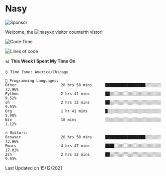 # Nasy

<!--
<p align="center">
<img height="200" src="https://github-readme-stats.vercel.app/api?username=nasyxx&count_private=true&show_icons=true&theme=dracula&include_all_commits=true"/>
<img height="200" src="https://github-readme-stats.vercel.app/api/top-langs/?username=nasyxx&theme=dracula&hide=html,jupyter+notebook&count_private=true&show_icons=true"/>
</p>

  
----------------
-->

![Sponsor](https://img.shields.io/static/v1.svg?label=Sponsor&message=%E2%9D%A4&logo=GitHub&style=flat&color=pink)
 
Welcome, the ![nasyxx visitor counter](https://count.getloli.com/get/@nasyxx?theme=rule34)th vistor!
 
<!--START_SECTION:waka-->
![Code Time](http://img.shields.io/badge/Code%20Time-1%2C563%20hrs%2054%20mins-blue)

![Lines of code](https://img.shields.io/badge/From%20Hello%20World%20I%27ve%20Written-5%20Million%20lines%20of%20code-blue)

📊 **This Week I Spent My Time On** 

```text
⌚︎ Time Zone: America/Chicago

💬 Programming Languages: 
Other                    20 hrs 50 mins      ██████████████████░░░░░░░   73.96% 
Python                   2 hrs 41 mins       ██░░░░░░░░░░░░░░░░░░░░░░░   9.52% 
sh                       2 hrs 32 mins       ██░░░░░░░░░░░░░░░░░░░░░░░   9.03% 
Org                      1 hr 41 mins        █░░░░░░░░░░░░░░░░░░░░░░░░   5.98% 
Nix                      18 mins             ░░░░░░░░░░░░░░░░░░░░░░░░░   1.12%

🔥 Editors: 
Browser                  20 hrs 50 mins      ██████████████████░░░░░░░   73.96% 
Emacs                    4 hrs 47 mins       ████░░░░░░░░░░░░░░░░░░░░░   17.02% 
Zsh                      2 hrs 32 mins       ██░░░░░░░░░░░░░░░░░░░░░░░   9.03%

```


 Last Updated on 15/12/2021
<!--END_SECTION:waka-->

<!-- ![visitors](https://visitor-badge.laobi.icu/badge?page_id=nasyxx.nasyxx) -->

